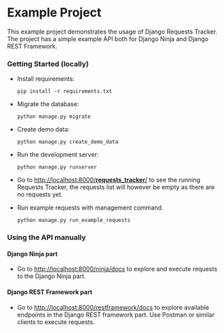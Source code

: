 # Example Project

This example project demonstrates the usage of Django Requests Tracker.
The project has a simple example API both for Django Ninja and Django REST Framework.


### Getting Started (locally)
* Install requirements:
  ```console
  pip install -r requirements.txt
  ```
* Migrate the database:
    ```console
    python manage.py migrate
    ```
* Create demo data:
    ```console
    python manage.py create_demo_data
    ```
* Run the development server:
    ```console
    python manage.py runserver
    ```
* Go to [http://localhost:8000/__requests_tracker__/](http://localhost:8000/__requests_tracker__/) to see the running Requests Tracker,
the requests list will however be empty as there are no requests yet.


* Run example requests with management command.
    ```console
    python manage.py run_example_requests
    ```

### Using the API manually

#### Django Ninja part
* Go to [http://localhost:8000/ninja/docs](http://localhost:8000/ninja/docs)
to explore and execute requests to the Django Ninja part.

#### Django REST Framework part
* Go to [http://localhost:8000/restframework/docs](http://localhost:8000/restframework/docs)
to explore available endpoints in the Django REST framework part.
Use Postman or similar clients to execute requests.
